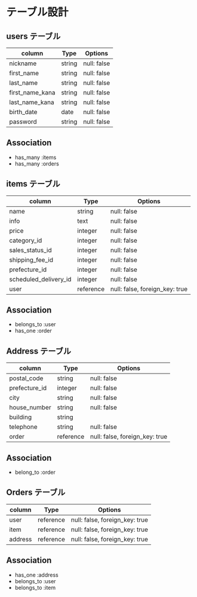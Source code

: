 # テーブル設計

## users テーブル

| column          | Type   | Options     |
| --------------- | ------ | ----------- |
| nickname        | string | null: false |
| first_name      | string | null: false |
| last_name       | string | null: false |
| first_name_kana | string | null: false |
| last_name_kana  | string | null: false |
| birth_date      | date   | null: false |
| password        | string | null: false |
## Association

- has_many :items
- has_many :orders
<!-- - has_many :comments -->

## items テーブル

| column                | Type       | Options                        |
| --------------------- | ---------- | ------------------------------ |
| name                  | string     | null: false                    |
| info                  | text       | null: false                    |
| price                 | integer    | null: false                    |
| category_id           | integer    | null: false                    |
| sales_status_id       | integer    | null: false                    |
| shipping_fee_id       | integer    | null: false                    |
| prefecture_id         | integer    | null: false                    |
| scheduled_delivery_id | integer    | null: false                    |
| user                  | reference  | null: false, foreign_key: true |

## Association

- belongs_to :user
- has_one :order
<!-- - has_many :comments -->

## Address テーブル

| column          | Type      | Options                        |
| --------------- | --------- | ------------------------------ |
| postal_code     | string    | null: false                    |
| prefecture_id   | integer   | null: false                    |
| city            | string    | null: false                    |
| house_number    | string    | null: false                    |
| building        | string    |                                |
| telephone       | string    | null: false                    |
| order           | reference | null: false, foreign_key: true |

## Association

- belong_to :order

## Orders テーブル

| column  | Type      | Options                        |
| ------- | ------    | ------------------------------ |
| user    | reference | null: false, foreign_key: true |
| item    | reference | null: false, foreign_key: true |
| address | reference | null: false, foreign_key: true |

## Association

- has_one :address
- belongs_to :user
- belongs_to :item

<!-- ## Comments テーブル

| Column  | type      | Options                        |
| ------- | --------- | ------------------------------ |
| comment | text      | null: false                    |
| user_id | reference | null: false, foreign_key: true |
| item_id | reference | null: false, foreign_key: true |

## Association

- belongs_to :user
- belongs_to :item -->